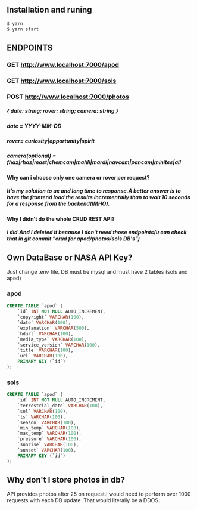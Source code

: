 ## Installation and runing
```bash
$ yarn
$ yarn start
```
## ENDPOINTS

### GET http://www.localhost:7000/apod
### GET http://www.localhost:7000/sols
### POST http://www.localhost:7000/photos 
##### { date: string; rover: string; camera: string }
##### date = YYYY-MM-DD
##### rover= curiosity|opportunity|spirit
##### camera(optional) = fhaz|rhaz|mast|chemcam|mahli|mardi|navcam|pancam|minites|all
#### Why can i choose only one camera or rover per request?
##### It's my solution to ux and long time to response.A better answer is to have the frontend load the results incrementally than to wait 10 seconds for a response from the backend(IMHO).
#### Why I didn't do the whole CRUD REST API?
##### I did.And I deleted it because I don't need those endpoints(u can check that in git commit "crud for apod/photos/sols DB's")

## Own DataBase or NASA API Key?

Just change .env file.
DB must be mysql and must have 2 tables (sols and apod)

### apod
```sql
CREATE TABLE `apod` (
	`id` INT NOT NULL AUTO_INCREMENT,
	`copyright` VARCHAR(100),
	`date` VARCHAR(100),
	`explanation` VARCHAR(500),
	`hdurl` VARCHAR(100),
	`media_type` VARCHAR(100),
	`service_version` VARCHAR(100),
	`title` VARCHAR(100),
	`url` VARCHAR(100),
	PRIMARY KEY (`id`)
);
```
### sols
```sql
CREATE TABLE `apod` (
	`id` INT NOT NULL AUTO_INCREMENT,
	`terrestrial_date` VARCHAR(100),
	`sol` VARCHAR(100),
	`ls` VARCHAR(100),
	`season` VARCHAR(100),
	`min_temp` VARCHAR(100),
	`max_temp` VARCHAR(100),
	`pressure` VARCHAR(100),
	`sunrise` VARCHAR(100),
	`sunset` VARCHAR(100),
	PRIMARY KEY (`id`)
);
```
## Why don't I store photos in db?

API provides photos after 25 on request.I would need to perform over 1000 requests with each DB update .That would literally be a DDOS.